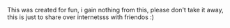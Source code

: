 This was created for fun, i gain nothing from this, please don't take it away, this is just to share over internetsss with friendos :)
